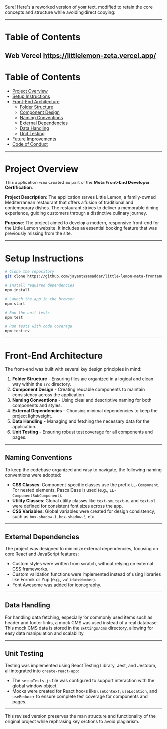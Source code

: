 Sure! Here's a reworked version of your text, modified to retain the core concepts and structure while avoiding direct copying:

---
# Table of Contents

## Web Vercel https://littlelemon-zeta.vercel.app/

# Table of Contents

- [Project Overview](#project-overview)
- [Setup Instructions](#setup-instructions)
- [Front-End Architecture](#front-end-architecture)
  - [Folder Structure](#folder-structure)
  - [Component Design](#component-design)
  - [Naming Conventions](#naming-conventions)
  - [External Dependencies](#external-dependencies)
  - [Data Handling](#data-handling)
  - [Unit Testing](#unit-testing)
- [Future Improvements](#future-improvements)
- [Code of Conduct](#code-of-conduct)

---

# Project Overview

This application was created as part of the **Meta Front-End Developer Certification**.

**Project Description**: The application serves Little Lemon, a family-owned Mediterranean restaurant that offers a fusion of traditional and contemporary dishes. The restaurant strives to deliver a memorable dining experience, guiding customers through a distinctive culinary journey.

**Purpose**: The project aimed to develop a modern, responsive front-end for the Little Lemon website. It includes an essential booking feature that was previously missing from the site.

---

# Setup Instructions

```bash
# Clone the repository
git clone https://github.com/jayantasamaddar/little-lemon-meta-frontend-capstone.git project-folder

# Install required dependencies
npm install

# Launch the app in the browser
npm start

# Run the unit tests
npm test

# Run tests with code coverage
npm test:cv
```

---

# Front-End Architecture

The front-end was built with several key design principles in mind:

1. **Folder Structure** - Ensuring files are organized in a logical and clean way within the `src` directory.
2. **Component Design** - Creating reusable components to maintain consistency across the application.
3. **Naming Conventions** - Using clear and descriptive naming for both components and styles.
4. **External Dependencies** - Choosing minimal dependencies to keep the project lightweight.
5. **Data Handling** - Managing and fetching the necessary data for the application.
6. **Unit Testing** - Ensuring robust test coverage for all components and pages.

---

## Naming Conventions

To keep the codebase organized and easy to navigate, the following naming conventions were adopted:

- **CSS Classes**: Component-specific classes use the prefix `LL-Component`. For nested elements, PascalCase is used (e.g., `LL-ComponentSubComponent`).
- **Utility Classes**: Global utility classes like `text-sm`, `text-m`, and `text-xl` were defined for consistent font sizes across the app.
- **CSS Variables**: Global variables were created for design consistency, such as `box-shadow-1`, `box-shadow-2`, etc.

---

## External Dependencies

The project was designed to minimize external dependencies, focusing on core React and JavaScript features:

- Custom styles were written from scratch, without relying on external CSS frameworks.
- Custom validation functions were implemented instead of using libraries like Formik or Yup (e.g., `validateNumber`).
- Font Awesome was added for iconography.

---

## Data Handling

For handling data fetching, especially for commonly used items such as header and footer links, a mock CMS was used instead of a real database. This mock CMS data is stored in the `settings/cms` directory, allowing for easy data manipulation and scalability.

---

## Unit Testing

Testing was implemented using React Testing Library, Jest, and Jestdom, all integrated into `create-react-app`:

- The `setupTests.js` file was configured to support interaction with the global window object.
- Mocks were created for React hooks like `useContext`, `useLocation`, and `useReducer` to ensure complete test coverage for components and pages.

---


This revised version preserves the main structure and functionality of the original project while rephrasing key sections to avoid plagiarism.
